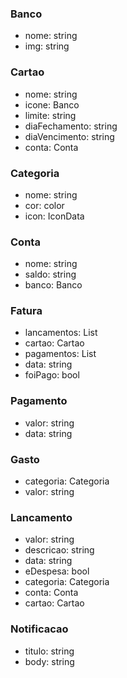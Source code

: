 ### Banco
- nome: string
- img: string

### Cartao
- nome: string
- icone: Banco
- limite: string
- diaFechamento: string
- diaVencimento: string
- conta: Conta

### Categoria
- nome: string
- cor: color
- icon: IconData

### Conta
- nome: string
- saldo: string
- banco: Banco

### Fatura
- lancamentos: List<Lancamentos>
- cartao: Cartao
- pagamentos: List<Pagamentos>
- data: string
- foiPago: bool

### Pagamento
- valor: string
- data: string

### Gasto
- categoria: Categoria
- valor: string

### Lancamento
- valor: string
- descricao: string
- data: string
- eDespesa: bool
- categoria: Categoria
- conta: Conta
- cartao: Cartao

### Notificacao
- titulo: string
- body: string